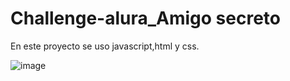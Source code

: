 # Challenge-alura_Amigo secreto
En este proyecto se uso javascript,html y css.

![image](https://github.com/user-attachments/assets/f8532819-c4f4-46c8-a9e5-7b0eb916d386)
